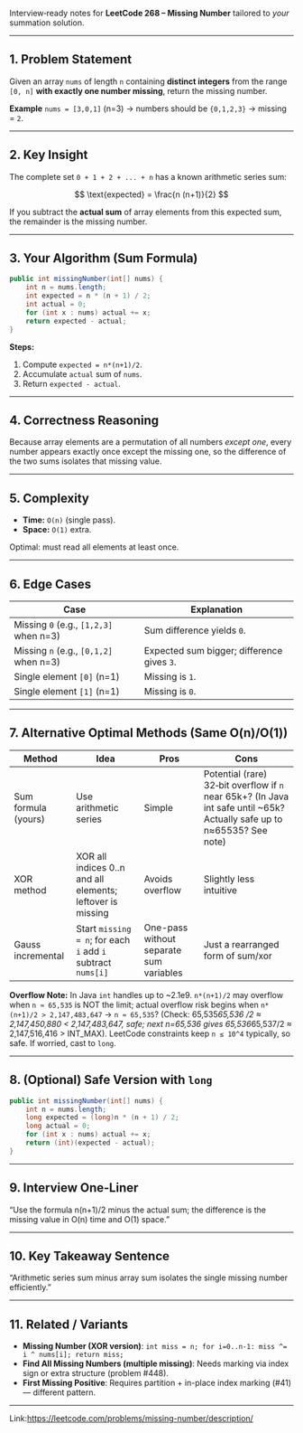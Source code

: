 Interview‑ready notes for **LeetCode 268 – Missing Number** tailored to *your* summation solution.

---

## 1. Problem Statement

Given an array `nums` of length `n` containing **distinct integers** from the range `[0, n]` **with exactly one number missing**, return the missing number.

**Example**
`nums = [3,0,1]` (n=3) → numbers should be `{0,1,2,3}` → missing = `2`.

---

## 2. Key Insight

The complete set `0 + 1 + 2 + ... + n` has a known arithmetic series sum:

$$
\text{expected} = \frac{n (n+1)}{2}
$$

If you subtract the **actual sum** of array elements from this expected sum, the remainder is the missing number.

---

## 3. Your Algorithm (Sum Formula)

```java
public int missingNumber(int[] nums) {
    int n = nums.length;
    int expected = n * (n + 1) / 2;
    int actual = 0;
    for (int x : nums) actual += x;
    return expected - actual;
}
```

**Steps:**

1. Compute `expected = n*(n+1)/2`.
2. Accumulate `actual` sum of `nums`.
3. Return `expected - actual`.

---

## 4. Correctness Reasoning

Because array elements are a permutation of all numbers *except one*, every number appears exactly once except the missing one, so the difference of the two sums isolates that missing value.

---

## 5. Complexity

* **Time:** `O(n)` (single pass).
* **Space:** `O(1)` extra.

Optimal: must read all elements at least once.

---

## 6. Edge Cases

| Case                                   | Explanation                                |
| -------------------------------------- | ------------------------------------------ |
| Missing `0` (e.g., `[1,2,3]` when n=3) | Sum difference yields `0`.                 |
| Missing `n` (e.g., `[0,1,2]` when n=3) | Expected sum bigger; difference gives `3`. |
| Single element `[0]` (n=1)             | Missing is `1`.                            |
| Single element `[1]` (n=1)             | Missing is `0`.                            |

---

## 7. Alternative Optimal Methods (Same O(n)/O(1))

| Method              | Idea                                                         | Pros                                    | Cons                                                                                                                     |
| ------------------- | ------------------------------------------------------------ | --------------------------------------- | ------------------------------------------------------------------------------------------------------------------------ |
| Sum formula (yours) | Use arithmetic series                                        | Simple                                  | Potential (rare) 32‑bit overflow if `n` near 65k+? (In Java int safe until \~65k? Actually safe up to n≈65535? See note) |
| XOR method          | XOR all indices 0..n and all elements; leftover is missing   | Avoids overflow                         | Slightly less intuitive                                                                                                  |
| Gauss incremental   | Start `missing = n`; for each `i` add `i` subtract `nums[i]` | One-pass without separate sum variables | Just a rearranged form of sum/xor                                                                                        |

**Overflow Note:** In Java `int` handles up to \~2.1e9. `n*(n+1)/2` may overflow when `n ≈ 65,535` is NOT the limit; actual overflow risk begins when `n*(n+1)/2 > 2,147,483,647` → `n ≈ 65,535`? (Check: 65,535*65,536 /2 ≈ 2,147,450,880 < 2,147,483,647, safe; next n=65,536 gives 65,536*65,537/2 ≈ 2,147,516,416 > INT\_MAX). LeetCode constraints keep `n ≤ 10^4` typically, so safe. If worried, cast to `long`.

---

## 8. (Optional) Safe Version with `long`

```java
public int missingNumber(int[] nums) {
    int n = nums.length;
    long expected = (long)n * (n + 1) / 2;
    long actual = 0;
    for (int x : nums) actual += x;
    return (int)(expected - actual);
}
```

---

## 9. Interview One‑Liner

“Use the formula n(n+1)/2 minus the actual sum; the difference is the missing value in O(n) time and O(1) space.”

---

## 10. Key Takeaway Sentence

“Arithmetic series sum minus array sum isolates the single missing number efficiently.”

---

## 11. Related / Variants

* **Missing Number (XOR version)**: `int miss = n; for i=0..n-1: miss ^= i ^ nums[i]; return miss;`
* **Find All Missing Numbers (multiple missing)**: Needs marking via index sign or extra structure (problem #448).
* **First Missing Positive**: Requires partition + in-place index marking (#41) — different pattern.

---
Link:https://leetcode.com/problems/missing-number/description/
